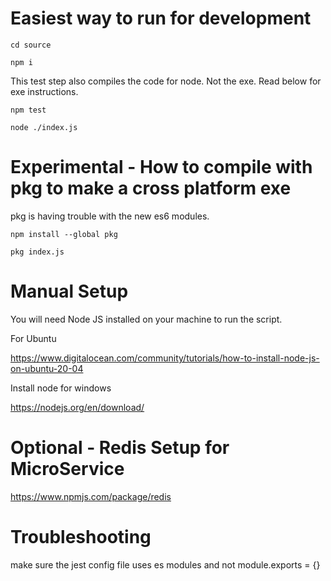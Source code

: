 # Easiest way to run for development

```cd source```

```npm i```

This test step also compiles the code for node. Not the exe. Read below for exe instructions.

```npm test```

```node ./index.js```

# Experimental - How to compile with pkg to make a cross platform exe

pkg is having trouble with the new es6 modules.

```npm install --global pkg```

```pkg index.js```

# Manual Setup

You will need Node JS installed on your machine to run the script.

For Ubuntu

https://www.digitalocean.com/community/tutorials/how-to-install-node-js-on-ubuntu-20-04

Install node for windows

https://nodejs.org/en/download/

# Optional - Redis Setup for MicroService

https://www.npmjs.com/package/redis

# Troubleshooting

make sure the jest config file uses es modules and not module.exports = {}
